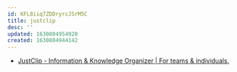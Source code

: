 ```yaml
---
id: KFL8iiq7ZDDryrcJSrM5C
title: justclip
desc: ''
updated: 1630804954920
created: 1630804944142
---
```


* [JustClip - Information & Knowledge Organizer | For teams & individuals.](https://justclip.co/)
